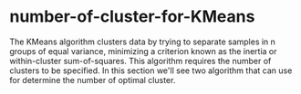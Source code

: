 # number-of-cluster-for-KMeans
The KMeans algorithm clusters data by trying to separate samples in n groups of equal variance, minimizing a criterion known as the inertia or within-cluster sum-of-squares. This algorithm requires the number of clusters to be specified. In this section we'll see two algorithm that can use for determine the number of optimal cluster.
